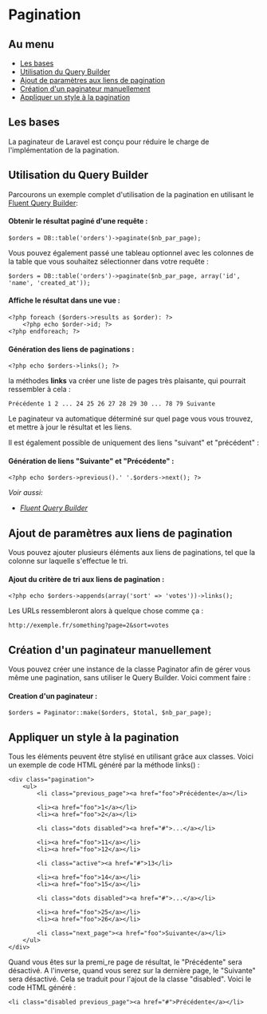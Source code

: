 # Pagination

## Au menu

- [Les bases](#the-basics)
- [Utilisation du Query Builder](#using-the-query-builder)
- [Ajout de paramètres aux liens de pagination](#appending-to-pagination-links)
- [Création d'un paginateur manuellement](#creating-paginators-manually)
- [Appliquer un style à la pagination](#pagination-styling)

<a name="the-basics"></a>
## Les bases

La paginateur de Laravel est conçu pour réduire le charge de l'implémentation de la pagination.

<a name="using-the-query-builder"></a>
## Utilisation du Query Builder

Parcourons un exemple complet d'utilisation de la pagination en utilisant le [Fluent Query Builder](/docs/v3/doc/database/fluent):

#### Obtenir le résultat paginé d'une requête :

    $orders = DB::table('orders')->paginate($nb_par_page);

Vous pouvez également passé une tableau optionnel avec les colonnes de la table que vous souhaitez sélectionner dans votre requête :

    $orders = DB::table('orders')->paginate($nb_par_page, array('id', 'name', 'created_at'));

#### Affiche le résultat dans une vue :

    <?php foreach ($orders->results as $order): ?>
        <?php echo $order->id; ?>
    <?php endforeach; ?>

#### Génération des liens de paginations :

    <?php echo $orders->links(); ?>

la méthodes **links** va créer une liste de pages très plaisante, qui pourrait ressembler à cela :

    Précédente 1 2 ... 24 25 26 27 28 29 30 ... 78 79 Suivante

Le paginateur va automatique déterminé sur quel page vous vous trouvez, et mettre à jour le résultat et les liens.

Il est également possible de uniquement des liens "suivant" et "précédent" :

#### Génération de liens "Suivante" et "Précédente" :

    <?php echo $orders->previous().' '.$orders->next(); ?>

*Voir aussi:*

- *[Fluent Query Builder](/docs/v3/doc/database/fluent)*

<a name="appending-to-pagination-links"></a>
## Ajout de paramètres aux liens de pagination

Vous pouvez ajouter plusieurs éléments aux liens de paginations, tel que la colonne sur laquelle s'effectue le tri.

#### Ajout du critère de tri aux liens de pagination :

    <?php echo $orders->appends(array('sort' => 'votes'))->links();

Les URLs ressembleront alors à quelque chose comme ça :

    http://exemple.fr/something?page=2&sort=votes

<a name="creating-paginators-manually"></a>
## Création d'un paginateur manuellement

Vous pouvez créer une instance de la classe Paginator afin de gérer vous même une pagination, sans utiliser le Query Builder. Voici comment faire :

#### Creation d'un paginateur :

    $orders = Paginator::make($orders, $total, $nb_par_page);

<a name="pagination-styling"></a>
## Appliquer un style à la pagination

Tous les éléments peuvent être stylisé en utilisant grâce aux classes. Voici un exemple de code HTML généré par la méthode links() :

    <div class="pagination">
        <ul>
            <li class="previous_page"><a href="foo">Précédente</a></li>

            <li><a href="foo">1</a></li>
            <li><a href="foo">2</a></li>

            <li class="dots disabled"><a href="#">...</a></li>

            <li><a href="foo">11</a></li>
            <li><a href="foo">12</a></li>

            <li class="active"><a href="#">13</li>

            <li><a href="foo">14</a></li>
            <li><a href="foo">15</a></li>

            <li class="dots disabled"><a href="#">...</a></li>

            <li><a href="foo">25</a></li>
            <li><a href="foo">26</a></li>

            <li class="next_page"><a href="foo">Suivante</a></li>
        </ul>
    </div>

Quand vous êtes sur la premi_re page de résultat, le "Précédente" sera désactivé. A l'inverse, quand vous serez sur la dernière page, le "Suivante" sera désactivé. Cela se traduit pour l'ajout de la classe "disabled". Voici le code HTML généré :

    <li class="disabled previous_page"><a href="#">Précédente</a></li>
